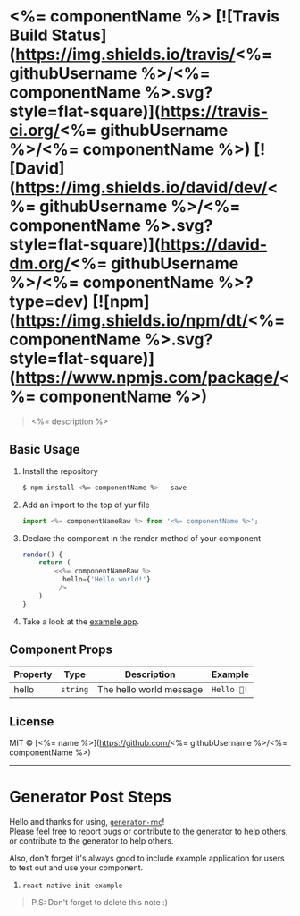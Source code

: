 # <%= componentName %> [![Travis Build Status](https://img.shields.io/travis/<%= githubUsername %>/<%= componentName %>.svg?style=flat-square)](https://travis-ci.org/<%= githubUsername %>/<%= componentName %>) [![David](https://img.shields.io/david/dev/<%= githubUsername %>/<%= componentName %>.svg?style=flat-square)](https://david-dm.org/<%= githubUsername %>/<%= componentName %>?type=dev) [![npm](https://img.shields.io/npm/dt/<%= componentName %>.svg?style=flat-square)](https://www.npmjs.com/package/<%= componentName %>)

> <%= description %>

## Basic Usage
1. Install the repository
    ```bash
    $ npm install <%= componentName %> --save
    ```
2. Add an import to the top of yur file
    ```js
    import <%= componentNameRaw %> from '<%= componentName %>';
    ```
3. Declare the component in the render method of your component
    ```jsx
    render() {
        return (
            <<%= componentNameRaw %>
              hello={'Hello world!'}
             />
        )
    }
    ```
4. Take a look at the [example app](/tree/master/example).

## Component Props
| Property | Type     | Description             | Example     |
|----------|----------|-------------------------|-------------|
| hello    | `string` | The hello world message | `Hello 🦄!` |

## License
MIT © [<%= name %>](https://github.com/<%= githubUsername %>/<%= componentName %>)

---
# Generator Post Steps
Hello and thanks for using, [`generator-rnc`](https://github.com/brh55/generator-rnc)! <br>
Please feel free to report [bugs](https://github.com/brh55/generator-rnc/issues) or contribute to the generator to help others, or contribute to the generator to help others.

Also, don't forget it's always good to include example application for users to test out and use your component.

1. `react-native init example`

> P.S: Don't forget to delete this note :)